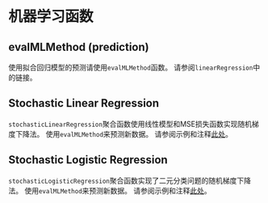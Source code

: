 # 机器学习函数

## evalMLMethod (prediction)

使用拟合回归模型的预测请使用`evalMLMethod`函数。 请参阅`linearRegression`中的链接。

## Stochastic Linear Regression

`stochasticLinearRegression`聚合函数使用线性模型和MSE损失函数实现随机梯度下降法。 使用`evalMLMethod`来预测新数据。
请参阅示例和注释[此处](../agg_functions/reference.md#agg_functions-linearregression)。

## Stochastic Logistic Regression

`stochasticLogisticRegression`聚合函数实现了二元分类问题的随机梯度下降法。 使用`evalMLMethod`来预测新数据。
请参阅示例和注释[此处](../agg_functions/reference.md#agg_functions-logisticregression)。
